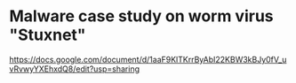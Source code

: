 # Malware case study on worm virus "Stuxnet"
https://docs.google.com/document/d/1aaF9KlTKrrByAbI22KBW3kBJy0fV_uvRvwyYXEhxdQ8/edit?usp=sharing 
